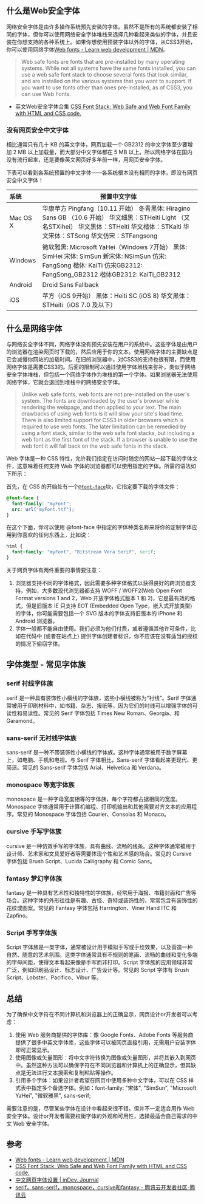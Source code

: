 ## 什么是Web安全字体

网络安全字体是由许多操作系统预先安装的字体。虽然不是所有的系统都安装了相同的字体，但你可以使用网络安全字体堆栈来选择几种看起来类似的字体，并且安装在你想支持的各种系统上。如果你想使用预装字体以外的字体，从CSS3开始，你可以使用网络字体[Web fonts - Learn web development | MDN](https://developer.mozilla.org/en-US/docs/Learn/CSS/Styling_text/Web_fonts)。

> Web safe fonts are fonts that are pre-installed by many operating systems. While not all systems have the same fonts installed, you can use a web safe font stack to choose several fonts that look similar, and are installed on the various systems that you want to support. If you want to use fonts other than ones pre-installed, as of CSS3, you can use Web Fonts.

- 英文Web安全字体合集 [CSS Font Stack: Web Safe and Web Font Family with HTML and CSS code.](https://www.cssfontstack.com/)

### 没有网页安全中文字体

相比通常只有几十 KB 的英文字体，网页加载一个 GB2312 的中文字体至少要增加 2 MB 以上加载量，而大部分中文字体都在 5 MB 以上。所以网络字体在国内没有流行起来，还是要像英文网页好多年前一样，用网页安全字体。

下表可以看到各系统预置的中文字体——各系统根本没有相同的字体，即没有网页安全中文字体！

| 系统     | 预置中文字体                                                 |
| :------- | ------------------------------------------------------------ |
| Mac OS X | 华康苹方 Pingfang（10.11 开始） 冬青黑体: Hiragino Sans GB （10.6 开始） 华文细黑：STHeiti Light （又名STXihei） 华文黑体：STHeiti 华文楷体：STKaiti 华文宋体：STSong 华文仿宋：STFangsong |
| Windows  | 微软雅黑: Microsoft YaHei（Windows 7开始） 黑体: SimHei 宋体: SimSun 新宋体: NSimSun 仿宋: FangSong 楷体: KaiTi 仿宋GB2312: FangSong_GB2312 楷体GB2312: KaiTi_GB2312 |
| Android  | Droid Sans Fallback                                          |
| iOS      | 苹方（iOS 9开始） 黑体：Heiti SC (iOS 8) 华文黑体：STHeiti（iOS 7.0 及以下） |

## 什么是网络字体

与网络安全字体不同，网络字体没有预先安装在用户的系统中。这些字体是由用户的浏览器在渲染网页时下载的，然后应用于你的文本。使用网络字体的主要缺点是它会减慢你网站的加载时间。在旧的浏览器中，对CSS3的支持也很有限，而使用网络字体是需要CSS3的。后面的限制可以通过使用字体堆栈来弥补，类似于网络安全字体堆栈，但包括一个网络字体作为堆栈的第一个字体。如果浏览器无法使用网络字体，它就会退回到堆栈中的网络安全字体。

> Unlike web safe fonts, web fonts are not pre-installed on the user's system. The fonts are downloaded by the user's browser while rendering the webpage, and then applied to your text. The main drawbacks of using web fonts is it will slow your site's load time. There is also limited support for CSS3 in older browsers which is required to use web fonts. The later limitation can be remedied by using a font stack, similar to the web safe font stacks, but including a web font as the first font of the stack. If a browser is unable to use the web font it will fall back on the web safe fonts in the stack.

Web 字体是一种 CSS 特性，允许我们指定在访问时随您的网站一起下载的字体文件，这意味着任何支持 Web 字体的浏览器都可以使用指定的字体。所需的语法如下所示：

首先，在 CSS 的开始处有一个[`@font-face`](https://developer.mozilla.org/zh-CN/docs/Web/CSS/@font-face)块，它指定要下载的字体文件：

```css
@font-face {
  font-family: "myFont";
  src: url("myFont.ttf");
}
```

在这个下面，你可以使用 @font-face 中指定的字体种类名称来将你的定制字体应用到你喜欢的任何东西上，比如说：

```css
html {
  font-family: "myFont", "Bitstream Vera Serif", serif;
}
```

关于网页字体有两件重要的事情要注意：

1. 浏览器支持不同的字体格式，因此需要多种字体格式以获得良好的跨浏览器支持。例如，大多数现代浏览器都支持 WOFF / WOFF2(Web Open Font Format versions 1 and 2，Web 开放字体格式版本 1 和 2)，它是最有效的格式，但是旧版本 IE 只支持 EOT (Embedded Open Type，嵌入式开放类型) 的字体，你可能需要包括一个 SVG 版本的字体支持旧版本的 iPhone 和 Android 浏览器。
2. 字体一般都不能自由使用。我们必须为他们付费，或者遵循其他许可条件，比如在代码中 (或者在站点上) 提供字体创建者标识。你不应该在没有适当的授权的情况下偷窃字体。

## 字体类型 - 常见字体族

### serif 衬线字体族

serif 是一种具有装饰性小横线的字体族，这些小横线被称为“衬线”。Serif 字体通常被用于印刷材料中，如书籍、杂志、报纸等，因为它们的衬线可以增强字体的可读性和易读性。常见的 Serif 字体包括 Times New Roman、Georgia、和 Garamond。

### sans-serif 无衬线字体族

sans-serif 是一种不带装饰性小横线的字体族。这种字体通常被用于数字屏幕上，如电脑、手机和电视。与 Serif 字体相比，Sans-serif 字体看起来更现代、更简洁。常见的 Sans-serif 字体包括 Arial、Helvetica 和 Verdana。

### monospace 等宽字体族

monospace 是一种字母宽度相等的字体族，每个字符都占据相同的宽度。Monospace 字体通常用于计算机编程、打印机输出和其他需要对齐文本的应用程序。常见的 Monospace 字体包括 Courier、Consolas 和 Monaco。

### cursive 手写字体族

cursive 是一种仿效手写的字体族，具有曲线、流畅的线条。这种字体通常被用于设计师、艺术家和文具爱好者等需要体现个性和艺术感的场合。常见的 Cursive 字体包括 Brush Script、Lucida Calligraphy 和 Comic Sans。

### fantasy 梦幻字体族

fantasy 是一种具有艺术性和独特性的字体族，经常用于海报、书籍封面和广告等场合。这种字体的外形往往是有趣、古怪、奇特或装饰性的，常常包含有装饰性的花纹或图案。常见的 Fantasy 字体包括 Harrington、Viner Hand ITC 和 Zapfino。

### Script 手写字体族

Script 字体族是一类字体，通常被设计用于模拟手写或手绘效果，以及营造一种自然、随意的艺术氛围。这类字体通常具有不规则的笔画、流畅的曲线和变化多端的字母间距，使得文本看起来像是手写而非打印。Script 字体族的应用领域非常广泛，例如印刷品设计、标志设计、广告设计等。常见的 Script 字体有 Brush Script、Lobster、Pacifico、Vibur 等。

## 总结

为了确保中文字符在不同计算机和浏览器上的正确显示，网页设计or开发者可以考虑：

1.  使用 Web 服务商提供的字体库：像 Google Fonts、Adobe Fonts 等服务商提供了很多中英文字体库，这些字体可以被网页直接引用，无需用户安装字体即可正常显示。
2.  使用图像或矢量图形：将中文字符转换为图像或矢量图形，并将其嵌入到网页中。虽然这种方法可以确保字符在不同浏览器和计算机上的正确显示，但其缺点是无法进行文本搜索和复制粘贴等操作。
3.  引用多个字体：如果设计者希望在网页中使用多种中文字体，可以在 CSS 样式表中指定多个备选字体。例如：font-family: "宋体", "SimSun", "Microsoft YaHei", "微软雅黑", sans-serif;

需要注意的是，尽管某些字体在设计中看起来很不错，但并不一定适合用作 Web 安全字体。设计or开发者需要权衡字体的外观和可用性，选择最适合自己需求的中文 Web 安全字体。

## 参考

- [Web fonts - Learn web development | MDN](https://developer.mozilla.org/en-US/docs/Learn/CSS/Styling_text/Web_fonts)
- [CSS Font Stack: Web Safe and Web Font Family with HTML and CSS code.](https://www.cssfontstack.com/)
- [中文网页字体设置 | inDev. Journal](https://frankindev.com/2018/03/01/chinese-fonts-in-web/)
- [serif，sans-serif，monospace，cursive和fantasy - 腾讯云开发者社区-腾讯云](https://cloud.tencent.com/developer/article/1444565)

